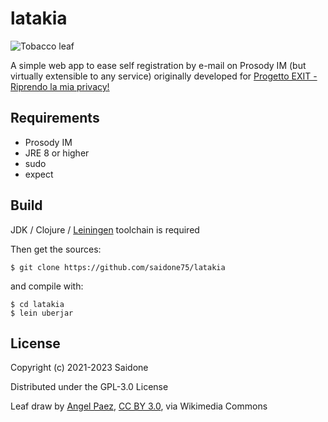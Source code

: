 # latakia

![Tobacco leaf](https://upload.wikimedia.org/wikipedia/commons/2/2f/Tobacco_Leave.svg)

A simple web app to ease self registration by e-mail on Prosody IM (but virtually extensible to any service) originally developed for [Progetto EXIT - Riprendo la mia privacy!](https://www.3x1t.org/)

## Requirements
- Prosody IM
- JRE 8 or higher
- sudo
- expect

## Build
JDK / Clojure / [Leiningen](https://leiningen.org/#install) toolchain is required

Then get the sources:
```
$ git clone https://github.com/saidone75/latakia
```
and compile with:
```
$ cd latakia
$ lein uberjar
```
## License
Copyright (c) 2021-2023 Saidone

Distributed under the GPL-3.0 License

Leaf draw by <a href="https://commons.wikimedia.org/wiki/File:Tobacco_Leave.svg">Angel Paez</a>, <a href="https://creativecommons.org/licenses/by/3.0">CC BY 3.0</a>, via Wikimedia Commons
